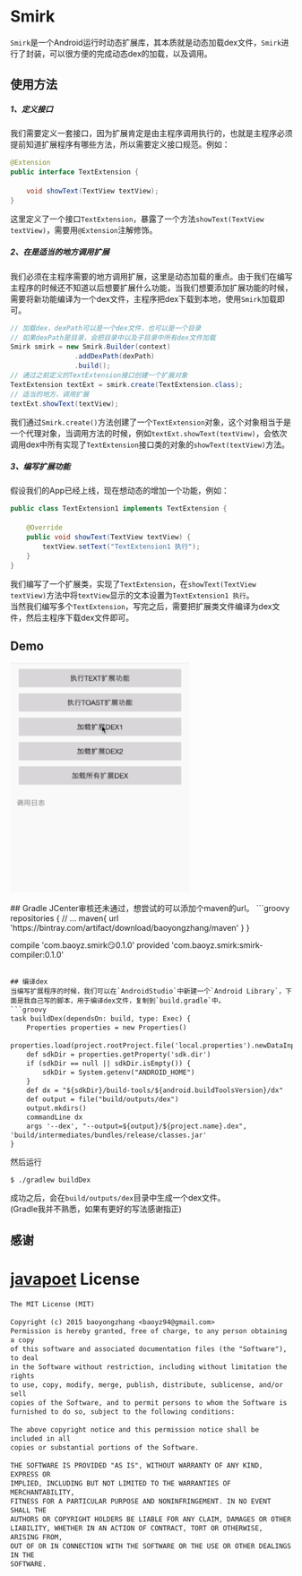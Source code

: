 Smirk
===================
`Smirk`是一个Android运行时动态扩展库，其本质就是动态加载dex文件，`Smirk`进行了封装，可以很方便的完成动态dex的加载，以及调用。
## 使用方法
##### 1、定义接口
我们需要定义一套接口，因为扩展肯定是由主程序调用执行的，也就是主程序必须提前知道扩展程序有哪些方法，所以需要定义接口规范。例如：
```java
@Extension
public interface TextExtension {

    void showText(TextView textView);
}
```

这里定义了一个接口`TextExtension`，暴露了一个方法`showText(TextView textView)`，需要用`@Extension`注解修饰。

##### 2、在是适当的地方调用扩展
我们必须在主程序需要的地方调用扩展，这里是动态加载的重点。由于我们在编写主程序的时候还不知道以后想要扩展什么功能，当我们想要添加扩展功能的时候，需要将新功能编译为一个dex文件，主程序把dex下载到本地，使用`Smirk`加载即可。
```java
// 加载dex，dexPath可以是一个dex文件，也可以是一个目录
// 如果dexPath是目录，会把目录中以及子目录中所有dex文件加载
Smirk smirk = new Smirk.Builder(context)
                .addDexPath(dexPath)
                .build();
// 通过之前定义的TextExtension接口创建一个扩展对象
TextExtension textExt = smirk.create(TextExtension.class);
// 适当的地方，调用扩展
textExt.showText(textView);
```

我们通过`Smirk.create()`方法创建了一个`TextExtension`对象，这个对象相当于是一个代理对象，当调用方法的时候，例如`textExt.showText(textView)`，会依次调用dex中所有实现了`TextExtension`接口类的对象的`showText(textView)`方法。

##### 3、编写扩展功能
假设我们的App已经上线，现在想动态的增加一个功能，例如：
```java
public class TextExtension1 implements TextExtension {

    @Override
    public void showText(TextView textView) {
        textView.setText("TextExtension1 执行");
    }
}
```
我们编写了一个扩展类，实现了`TextExtension`，在`showText(TextView textView)`方法中将`textView`显示的文本设置为`TextExtension1 执行`。  
当然我们编写多个`TextExtension`，写完之后，需要把扩展类文件编译为dex文件，然后主程序下载dex文件即可。

## Demo
<p>
   <img src="https://raw.githubusercontent.com/baoboy/image.baoboy.github.io/master/2015-10/smirk_demo.gif" width="320" alt="demo.gif"/>
</p>
## Gradle
JCenter审核还未通过，想尝试的可以添加个maven的url。
```groovy
repositories {
    // ...
    maven{
        url 'https://bintray.com/artifact/download/baoyongzhang/maven'
    }
}

compile 'com.baoyz.smirk:smirk:0.1.0'
provided 'com.baoyz.smirk:smirk-compiler:0.1.0'
```

## 编译dex
当编写扩展程序的时候，我们可以在`AndroidStudio`中新建一个`Android Library`，下面是我自己写的脚本，用于编译dex文件，复制到`build.gradle`中。
```groovy
task buildDex(dependsOn: build, type: Exec) {
    Properties properties = new Properties()
    properties.load(project.rootProject.file('local.properties').newDataInputStream())
    def sdkDir = properties.getProperty('sdk.dir')
    if (sdkDir == null || sdkDir.isEmpty()) {
        sdkDir = System.getenv("ANDROID_HOME")
    }
    def dx = "${sdkDir}/build-tools/${android.buildToolsVersion}/dx"
    def output = file("build/outputs/dex")
    output.mkdirs()
    commandLine dx
    args '--dex', "--output=${output}/${project.name}.dex", 'build/intermediates/bundles/release/classes.jar'
}
```
然后运行
```shell
$ ./gradlew buildDex
```
成功之后，会在`build/outputs/dex`目录中生成一个dex文件。  
(Gradle我并不熟悉，如果有更好的写法感谢指正)

## 感谢
[javapoet](https://github.com/square/javapoet)
License
=======

    The MIT License (MIT)

	Copyright (c) 2015 baoyongzhang <baoyz94@gmail.com>
	Permission is hereby granted, free of charge, to any person obtaining a copy
	of this software and associated documentation files (the "Software"), to deal
	in the Software without restriction, including without limitation the rights
	to use, copy, modify, merge, publish, distribute, sublicense, and/or sell
	copies of the Software, and to permit persons to whom the Software is
	furnished to do so, subject to the following conditions:

	The above copyright notice and this permission notice shall be included in all
	copies or substantial portions of the Software.

	THE SOFTWARE IS PROVIDED "AS IS", WITHOUT WARRANTY OF ANY KIND, EXPRESS OR
	IMPLIED, INCLUDING BUT NOT LIMITED TO THE WARRANTIES OF MERCHANTABILITY,
	FITNESS FOR A PARTICULAR PURPOSE AND NONINFRINGEMENT. IN NO EVENT SHALL THE
	AUTHORS OR COPYRIGHT HOLDERS BE LIABLE FOR ANY CLAIM, DAMAGES OR OTHER
	LIABILITY, WHETHER IN AN ACTION OF CONTRACT, TORT OR OTHERWISE, ARISING FROM,
	OUT OF OR IN CONNECTION WITH THE SOFTWARE OR THE USE OR OTHER DEALINGS IN THE
	SOFTWARE.
